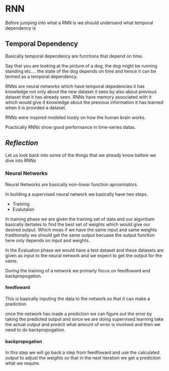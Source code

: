 # RNN
Before jumping into what a RNN is we  should undersand what temporal dependency is

## Temporal Dependency
Basically temporal dependency are functions that depend on time.

Say that you are looking at the picture of a dog, the dog might be running standing etc.... the state of the dog depends on time and hence it can be termed as a temporal dependency.

RNNs are neural networks which have temporal depedencies it has knowledge not only about the new dataset it sees by also about previous dataset that it has already seen.
RNNs have memory associated with it which would give it knowledge about the previous information it has learned when it is provided a dataset.

RNNs were inspired modeled loosly on how the human brain works.

Practically RNNs show good performance in time-series datas.

## _Reflection_

Let us look back into some of the things that we already know before we dive into RNNs

### Neural Networks 

Neural Networks are basically non-linear function aproximators.

In building a supervised neural network we basically have two steps.
* Training 
* Evalutaion

In training phase we are given the training set of data and our algoritiam basically itertates to find the best set of weights which would give our desired output. Which meas if we have the same input and same weights traditionally we should get the same output becuase the output function here only depends on input and weights. 

In the Evaluation phase we would have a test dataset and these datasets are given as input to the neural network and we expect to get the output for the same. 

During the training of a network we primarly focus on feedfoward and backpropogation.

#### feedfoward

This is basically inputing the data to the network so that it can make a prediction

once the network has made a prediction we can figure out the error by taking the predicted output and since we are doing supervised learning take the actual output and predcit what amount of error is involved and then we need to do backpropogation.

#### backpropogation

In this step we will go back a step from feedfoward and use the calculated output to adjust the weights so that in the next iteration we get a prediciton what we require.

